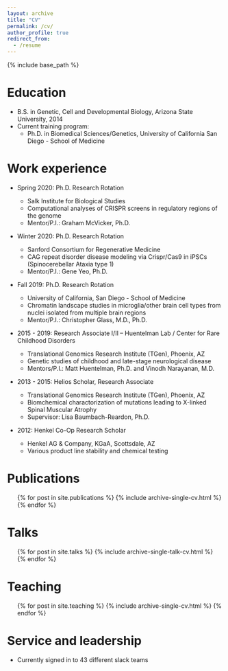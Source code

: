 ```yaml
---
layout: archive
title: "CV"
permalink: /cv/
author_profile: true
redirect_from:
  - /resume
---
```


{% include base_path %}

Education
======
* B.S. in Genetic, Cell and Developmental Biology, Arizona State University, 2014
* Current training program:
    * Ph.D. in Biomedical Sciences/Genetics, University of California San Diego - School of Medicine

Work experience
======
* Spring 2020: Ph.D. Research Rotation
  * Salk Institute for Biological Studies
  * Computational analyses of CRISPR screens in regulatory regions of the genome 
  * Mentor/P.I.: Graham McVicker, Ph.D.
  
* Winter 2020: Ph.D. Research Rotation
  * Sanford Consortium for Regenerative Medicine
  * CAG repeat disorder disease modeling via Crispr/Cas9 in iPSCs (Spinocerebellar Ataxia type 1)
  * Mentor/P.I.: Gene Yeo, Ph.D.
  
* Fall 2019: Ph.D. Research Rotation
  * University of California, San Diego - School of Medicine
  * Chromatin landscape studies in microglia/other brain cell types from nuclei isolated from multiple brain regions
  * Mentor/P.I.: Christopher Glass, M.D., Ph.D.
  
* 2015 - 2019: Research Associate I/II – Huentelman Lab / Center for Rare Childhood Disorders
  * Translational Genomics Research Institute (TGen), Phoenix, AZ
  * Genetic studies of childhood and late-stage neurological disease
  * Mentors/P.I.: Matt Huentelman, Ph.D. and Vinodh Narayanan, M.D.

* 2013 - 2015: Helios Scholar, Research Associate
  * Translational Genomics Research Institute (TGen), Phoenix, AZ
  * Biomchemical charactorization of mutations leading to X-linked Spinal Muscular Atrophy 
  * Supervisor: Lisa Baumbach-Reardon, Ph.D.
  
* 2012: Henkel Co-Op Research Scholar
  * Henkel AG & Company, KGaA, Scottsdale, AZ
  * Various product line stability and chemical testing

Publications
======
  <ul>{% for post in site.publications %}
    {% include archive-single-cv.html %}
  {% endfor %}</ul>
  
Talks
======
  <ul>{% for post in site.talks %}
    {% include archive-single-talk-cv.html %}
  {% endfor %}</ul>
  
Teaching
======
  <ul>{% for post in site.teaching %}
    {% include archive-single-cv.html %}
  {% endfor %}</ul>
  
Service and leadership
======
* Currently signed in to 43 different slack teams
